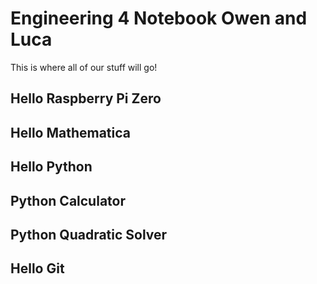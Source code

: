 # Engineering 4 Notebook Owen and Luca
This is where all of our stuff will go!
## Hello Raspberry Pi Zero

## Hello Mathematica

## Hello Python

## Python Calculator

## Python Quadratic Solver

## Hello Git
